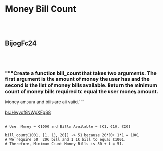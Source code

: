 # Money Bill Count
<br><br>
## BijogFc24
<br><br>
### """Create a function bill_count that takes two arguments. The first argument is the amount of money the user has and the second is the list of money bills available. Return the minimum count of money bills required to equal the user money amount.
Money amount and bills are all valid."""
<br><br>
[brJHwyof9NWpXFgS8](https://edabit.com/challenge/brJHwyof9NWpXFgS8)
<br><br>
```bill_count(1001, [1, 10, 20])
# User Money = €1000 and Bills Available = [€1, €10, €20]

bill_count(1001, [1, 10, 20]) -> 51 because 20*50+ 1*1 = 1001
# We require 50  20€ bill and 1 1€ bill to equal €1001.
# Therefore, Minimum Count Money Bills is 50 + 1 = 51.
```

<br><br>
